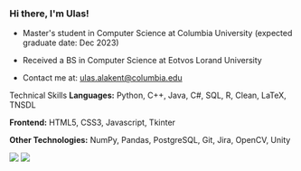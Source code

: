 ### Hi there, I'm Ulas!


- Master's student in Computer Science at Columbia University (expected graduate date: Dec 2023)

- Received a BS in Computer Science at Eotvos Lorand University

- Contact me at: <ulas.alakent@columbia.edu>


Technical Skills
**Languages:** Python, C++, Java, C#, SQL, R, Clean, LaTeX, TNSDL

**Frontend:** HTML5, CSS3, Javascript, Tkinter

**Other Technologies:** NumPy, Pandas, PostgreSQL, Git, Jira, OpenCV, Unity

<img src="https://github-readme-streak-stats.herokuapp.com/?user=ulasonat" />

<img src="https://github-profile-trophy.vercel.app/?username=ulasonat" />
